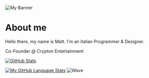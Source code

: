 ![My Banner](https://cdn.discordapp.com/attachments/965182302453919775/1011588994791907418/MattBanner2.png)

# About me
Hello there, my name is Matt. I'm an italian Programmer & Designer.

Co-Founder @ Crypton Entertainment

[![GitHub Stats](https://github-readme-stats.vercel.app/api/?username=Equivalent-Matt&count_private=true&show_icons=true&disable_animations=false&theme=dark)]()

[![My GitHub Language Stats](https://github-readme-stats.vercel.app/api/top-langs/?username=Equivalent-Matt&langs_count=10&layout=compact&theme=dark)]()
![Wave](https://cdn.discordapp.com/attachments/965182302453919775/1011611320606527558/Wave.png)
